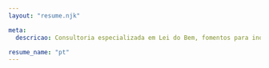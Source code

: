 ```yaml
---
layout: "resume.njk"

meta:
  descricao: Consultoria especializada em Lei do Bem, fomentos para inovação e gestão estratégica e jurídica de processos de inovação.

resume_name: "pt"
---
```

